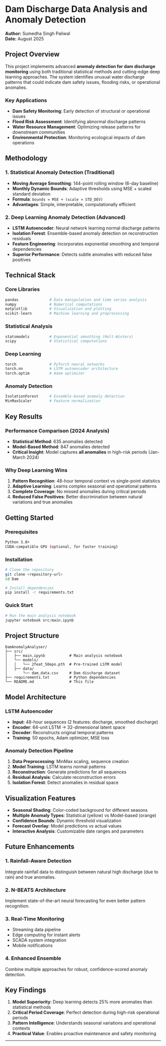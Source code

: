 # Dam Discharge Data Analysis and Anomaly Detection

**Author:** Sumedha Singh Paliwal  
**Date:** August 2025

## Project Overview

This project implements advanced **anomaly detection for dam discharge monitoring** using both traditional statistical methods and cutting-edge deep learning approaches. The system identifies unusual water discharge patterns that could indicate dam safety issues, flooding risks, or operational anomalies.

### Key Applications
- **Dam Safety Monitoring**: Early detection of structural or operational issues
- **Flood Risk Assessment**: Identifying abnormal discharge patterns
- **Water Resource Management**: Optimizing release patterns for downstream communities
- **Environmental Protection**: Monitoring ecological impacts of dam operations

## Methodology

### 1. Statistical Anomaly Detection (Traditional)
- **Moving Average Smoothing**: 144-point rolling window (6-day baseline)
- **Monthly Dynamic Bounds**: Adaptive thresholds using MSE + scaled standard deviation
- **Formula**: `bounds = MSE + (scale × STD_DEV)`
- **Advantages**: Simple, interpretable, computationally efficient

### 2. Deep Learning Anomaly Detection (Advanced)
- **LSTM Autoencoder**: Neural network learning normal discharge patterns
- **Isolation Forest**: Ensemble-based anomaly detection on reconstruction residuals
- **Feature Engineering**: Incorporates exponential smoothing and temporal dependencies
- **Superior Performance**: Detects subtle anomalies with reduced false positives

## Technical Stack

### Core Libraries
```python
pandas              # Data manipulation and time series analysis
numpy               # Numerical computations
matplotlib          # Visualization and plotting
scikit-learn        # Machine learning and preprocessing
```

### Statistical Analysis
```python
statsmodels         # Exponential smoothing (Holt-Winters)
scipy               # Statistical computations
```

### Deep Learning
```python
torch               # PyTorch neural networks
torch.nn            # LSTM autoencoder architecture
torch.optim         # Adam optimizer
```

### Anomaly Detection
```python
IsolationForest     # Ensemble-based anomaly detection
MinMaxScaler        # Feature normalization
```

## Key Results

### Performance Comparison (2024 Analysis)
- **Statistical Method**: 635 anomalies detected
- **Model-Based Method**: 847 anomalies detected
- **Critical Insight**: Model captures **all anomalies** in high-risk periods (Jan-March 2024)

### Why Deep Learning Wins
1. **Pattern Recognition**: 48-hour temporal context vs single-point statistics
2. **Adaptive Learning**: Learns complex seasonal and operational patterns
3. **Complete Coverage**: No missed anomalies during critical periods
4. **Reduced False Positives**: Better discrimination between natural variations and true anomalies

## Getting Started

### Prerequisites
```bash
Python 3.8+
CUDA-compatible GPU (optional, for faster training)
```

### Installation
```bash
# Clone the repository
git clone <repository-url>
cd Dam

# Install dependencies
pip install -r requirements.txt
```

### Quick Start
```python
# Run the main analysis notebook
jupyter notebook src/main.ipynb
```

## Project Structure

```
DamAnomalyAnalyser/
├── src/
│   ├── main.ipynb           # Main analysis notebook
│   └── models/
│   │   └── 2feat_50epo.pth  # Pre-trained LSTM model
│   ├── data/
│       └── dam_data.csv     # Dam discharge dataset
├── requirements.txt         # Python dependencies
└── README.md                # This file
```

## Model Architecture

### LSTM Autoencoder
- **Input**: 48-hour sequences (2 features: discharge, smoothed discharge)
- **Encoder**: 64-unit LSTM → 32-dimensional latent space
- **Decoder**: Reconstructs original temporal patterns
- **Training**: 50 epochs, Adam optimizer, MSE loss

### Anomaly Detection Pipeline
1. **Data Preprocessing**: MinMax scaling, sequence creation
2. **Model Training**: LSTM learns normal patterns
3. **Reconstruction**: Generate predictions for all sequences
4. **Residual Analysis**: Calculate reconstruction errors
5. **Isolation Forest**: Detect anomalies in residual space

## Visualization Features

- **Seasonal Shading**: Color-coded background for different seasons
- **Multiple Anomaly Types**: Statistical (yellow) vs Model-based (orange)
- **Confidence Bounds**: Dynamic threshold visualization
- **Forecast Overlay**: Model predictions vs actual values
- **Interactive Analysis**: Customizable date ranges and parameters

## Future Enhancements

### 1. Rainfall-Aware Detection
Integrate rainfall data to distinguish between natural high discharge (due to rain) and true anomalies.

### 2. N-BEATS Architecture
Implement state-of-the-art neural forecasting for even better pattern recognition.

### 3. Real-Time Monitoring
- Streaming data pipeline
- Edge computing for instant alerts
- SCADA system integration
- Mobile notifications

### 4. Enhanced Ensemble
Combine multiple approaches for robust, confidence-scored anomaly detection.

## Key Findings

1. **Model Superiority**: Deep learning detects 25% more anomalies than statistical methods
2. **Critical Period Coverage**: Perfect detection during high-risk operational periods
3. **Pattern Intelligence**: Understands seasonal variations and operational contexts
4. **Practical Value**: Enables proactive maintenance and safety monitoring

---